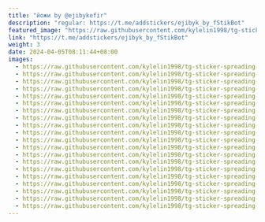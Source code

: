 ```yaml
---
title: "йожи by @ejibykefir"
description: "regular: https://t.me/addstickers/ejibyk_by_fStikBot"
featured_image: "https://raw.githubusercontent.com/kylelin1998/tg-sticker-spreading-worldwide-images/main/img/0d86ce7e-ad7c-4874-9d1c-531eaad587b9.jpg"
link: "https://t.me/addstickers/ejibyk_by_fStikBot"
weight: 3
date: 2024-04-05T08:11:44+08:00
images:
  - https://raw.githubusercontent.com/kylelin1998/tg-sticker-spreading-worldwide-images/main/img/0d86ce7e-ad7c-4874-9d1c-531eaad587b9.jpg
  - https://raw.githubusercontent.com/kylelin1998/tg-sticker-spreading-worldwide-images/main/img/e4d200b6-d117-458a-b21e-6bb937df3fac.jpg
  - https://raw.githubusercontent.com/kylelin1998/tg-sticker-spreading-worldwide-images/main/img/159998b4-a834-4f7a-a7e4-4feb376cb47e.jpg
  - https://raw.githubusercontent.com/kylelin1998/tg-sticker-spreading-worldwide-images/main/img/c3e127a6-5824-46cf-b807-45a98fb598e3.jpg
  - https://raw.githubusercontent.com/kylelin1998/tg-sticker-spreading-worldwide-images/main/img/370de1d7-b25e-4291-8092-ca426c359d41.jpg
  - https://raw.githubusercontent.com/kylelin1998/tg-sticker-spreading-worldwide-images/main/img/7b939d21-6a0b-4830-b6cc-1fede2f87e7c.jpg
  - https://raw.githubusercontent.com/kylelin1998/tg-sticker-spreading-worldwide-images/main/img/5fb6f98a-dab2-4a99-aee0-bc866592ad36.jpg
  - https://raw.githubusercontent.com/kylelin1998/tg-sticker-spreading-worldwide-images/main/img/b6d5819f-8629-44c7-bbcf-cb483e58ed1c.jpg
  - https://raw.githubusercontent.com/kylelin1998/tg-sticker-spreading-worldwide-images/main/img/ecd79d4d-df87-491a-84fc-a94c11470bcf.jpg
  - https://raw.githubusercontent.com/kylelin1998/tg-sticker-spreading-worldwide-images/main/img/e198fd63-84af-4f90-b288-8af51b0bd894.jpg
  - https://raw.githubusercontent.com/kylelin1998/tg-sticker-spreading-worldwide-images/main/img/a349e27a-33b1-4b01-85b7-73da89f33dec.jpg
  - https://raw.githubusercontent.com/kylelin1998/tg-sticker-spreading-worldwide-images/main/img/1538f081-c901-4f93-818d-225cdc915916.jpg
  - https://raw.githubusercontent.com/kylelin1998/tg-sticker-spreading-worldwide-images/main/img/65a933b1-6c08-4faa-8dc1-8a916afe8b2d.jpg
  - https://raw.githubusercontent.com/kylelin1998/tg-sticker-spreading-worldwide-images/main/img/342a5e7c-864e-4aba-9879-c2958b682232.jpg
  - https://raw.githubusercontent.com/kylelin1998/tg-sticker-spreading-worldwide-images/main/img/0eaca9d1-58aa-4650-bc65-69f5959d20bd.jpg
  - https://raw.githubusercontent.com/kylelin1998/tg-sticker-spreading-worldwide-images/main/img/e8142e30-2b0f-430c-8d48-b584d3d9b915.jpg
  - https://raw.githubusercontent.com/kylelin1998/tg-sticker-spreading-worldwide-images/main/img/8016be77-f22f-4d7c-bf38-0e00707a1716.jpg
  - https://raw.githubusercontent.com/kylelin1998/tg-sticker-spreading-worldwide-images/main/img/5da21391-9911-4fff-9936-a4b0594ef616.jpg
  - https://raw.githubusercontent.com/kylelin1998/tg-sticker-spreading-worldwide-images/main/img/bf7f1014-6901-496a-9f4e-c4a4c79e23c1.jpg
  - https://raw.githubusercontent.com/kylelin1998/tg-sticker-spreading-worldwide-images/main/img/40f60258-143d-404a-9f74-a3c4de88c4e9.jpg
---
```

